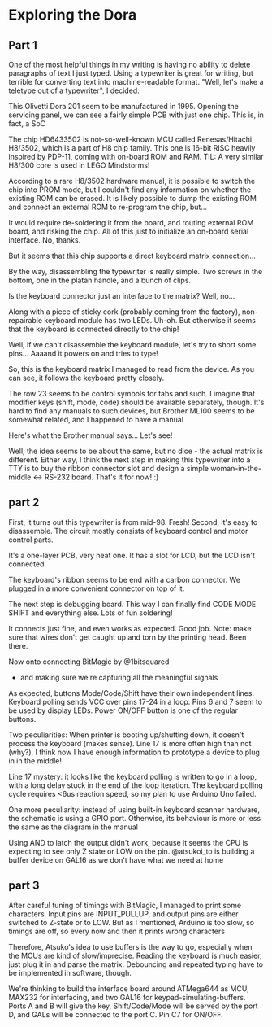 # Exploring the Dora

## Part 1

One of the most helpful things in my writing is having no ability to delete paragraphs of text I just typed. Using a typewriter is great for writing, but terrible for converting text into machine-readable format. "Well, let's make a teletype out of a typewriter", I decided. 

This Olivetti Dora 201 seem to be manufactured in 1995. Opening the servicing panel, we can see a fairly simple PCB with just one chip. This is, in fact, a SoC

The chip HD6433502 is not-so-well-known MCU called Renesas/Hitachi H8/3502, which is a part of H8 chip family. This one is 16-bit RISC heavily inspired by PDP-11, coming with on-board ROM and RAM. 
TIL: A very similar H8/300 core is used in LEGO Mindstorms!

According to a rare H8/3502 hardware manual, it is possible to switch the chip into PROM mode, but I couldn't find any information on whether the existing ROM can be erased. 
It is likely possible to dump the existing ROM and connect an external ROM to re-program the chip, but...

It would require de-soldering it from the board, and routing external ROM board, and risking the chip. All of this just to initialize an on-board serial interface. No, thanks.

But it seems that this chip supports a direct keyboard matrix connection...

By the way, disassembling the typewriter is really simple. Two screws in the bottom, one in the platan handle, and a bunch of clips.

Is the keyboard connector just an interface to the matrix? Well, no...

Along with a piece of sticky cork (probably coming from the factory), non-repairable keyboard module has two LEDs. Uh-oh. But otherwise it seems that the keyboard is connected directly to the chip!

Well, if we can't disassemble the keyboard module, let's try to short some pins... 
Aaaand it powers on and tries to type!

So, this is the keyboard matrix I managed to read from the device. As you can see, it follows the keyboard pretty closely.

The row 23 seems to be control symbols for tabs and such. I imagine that modifier keys (shift, mode, code) should be available separately, though.  It's hard to find any manuals to such devices, but Brother ML100 seems to be somewhat related, and I happened to have a manual

Here's what the Brother manual says... Let's see!

Well, the idea seems to be about the same, but no dice - the actual matrix is different. Either way, I think the next step in making this typewriter into a TTY is to buy the ribbon connector slot and design a simple woman-in-the-middle <-> RS-232 board. That's it for now! :)


## part 2

First, it turns out this typewriter is from mid-98. Fresh!
Second, it's easy to disassemble.
The circuit mostly consists of keyboard control and motor control parts.

It's a one-layer PCB, very neat one. It has a slot for LCD, but the LCD isn't connected.

The keyboard's ribbon seems to be end with a carbon connector. We plugged in a more convenient connector on top of it.

The next step is debugging board. This way I can finally find CODE MODE SHIFT and everything else. Lots of fun soldering!

It connects just fine, and even works as expected. Good job.
Note: make sure that wires don't get caught up and torn by the printing head. Been there.

Now onto connecting BitMagic by @1bitsquared
 - and making sure we're capturing all the meaningful signals
 
 As expected, buttons Mode/Code/Shift have their own independent lines. Keyboard polling sends VCC over pins 17-24 in a loop. Pins 6 and 7 seem to be used by display LEDs. Power ON/OFF button is one of the regular buttons.
 
 Two peculiarities:
When printer is booting up/shutting down, it doesn't process the keyboard (makes sense).
Line 17 is more often high than not (why?).
I think now I have enough information to prototype a device to plug in in the middle!

Line 17 mystery: it looks like the keyboard polling is written to go in a loop, with a long delay stuck in the end of the loop iteration.
The keyboard polling cycle requires <6us reaction speed, so my plan to use Arduino Uno failed.

One more peculiarity: instead of using built-in keyboard scanner hardware, the schematic is using a GPIO port. Otherwise, its behaviour is more or less the same as the diagram in the manual

Using AND to latch the output didn't work, because it seems the CPU is expecting to see only Z state or LOW on the pin. @atsukoi_to is building a buffer device on GAL16 as we don't have what we need at home

## part 3

After careful tuning of timings with BitMagic, I managed to print some characters. Input pins are INPUT_PULLUP, and output pins are either switched to Z-state or to LOW.
But as I mentioned, Arduino is too slow, so timings are off, so every now and then it prints wrong characters

Therefore, Atsuko's idea to use buffers is the way to go, especially when the MCUs are kind of slow/imprecise.
Reading the keyboard is much easier, just plug it in and parse the matrix. Debouncing and repeated typing have to be implemented in software, though.

We're thinking to build the interface board around ATMega644 as MCU, MAX232 for interfacing, and two GAL16 for keypad-simulating-buffers. Ports A and B will give the key, Shift/Code/Mode will be served by the port D, and GALs will be connected to the port C. Pin C7 for ON/OFF.

